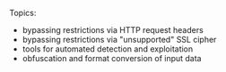 Topics:

- bypassing restrictions via HTTP request headers
- bypassing restrictions via "unsupported" SSL cipher
- tools for automated detection and exploitation
- obfuscation and format conversion of input data
